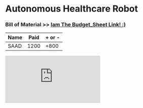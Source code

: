 # Autonomous Healthcare Robot

### **Bill of Material**  >>  [Iam The Budget_Sheet Link! :)](https://docs.google.com/spreadsheets/d/1ybMW6c9HRaUdzdt39bDZlsrdD87TvU68/edit#gid=398810524)

|Name      |Paid      |+ or - |
|-----     |-----     |-------|
|SAAD      |1200      |+800 |

![Image](https://www.freepik.com/free-photo/home-made-robot-desk_12557404.htm#query=Robotics&position=0&from_view=search&track=sph)

